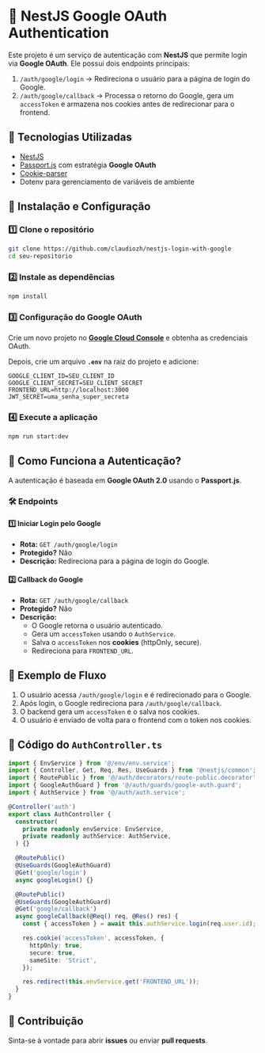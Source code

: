 # 🚀 NestJS Google OAuth Authentication

Este projeto é um serviço de autenticação com **NestJS** que permite login via **Google OAuth**. Ele possui dois endpoints principais:

1. `/auth/google/login` → Redireciona o usuário para a página de login do Google.
2. `/auth/google/callback` → Processa o retorno do Google, gera um `accessToken` e armazena nos cookies antes de redirecionar para o frontend.

## 📌 Tecnologias Utilizadas

- [NestJS](https://nestjs.com/)
- [Passport.js](http://www.passportjs.org/) com estratégia **Google OAuth**
- [Cookie-parser](https://www.npmjs.com/package/cookie-parser)
- Dotenv para gerenciamento de variáveis de ambiente

## 📂 Instalação e Configuração

### 1️⃣ Clone o repositório

```sh
git clone https://github.com/claudiozh/nestjs-login-with-google
cd seu-repositorio
```

### 2️⃣ Instale as dependências

```sh
npm install
```

### 3️⃣ Configuração do Google OAuth

Crie um novo projeto no **[Google Cloud Console](https://console.cloud.google.com/)** e obtenha as credenciais OAuth.

Depois, crie um arquivo **`.env`** na raiz do projeto e adicione:

```env
GOOGLE_CLIENT_ID=SEU_CLIENT_ID
GOOGLE_CLIENT_SECRET=SEU_CLIENT_SECRET
FRONTEND_URL=http://localhost:3000
JWT_SECRET=uma_senha_super_secreta
```

### 4️⃣ Execute a aplicação

```sh
npm run start:dev
```

## 🔐 Como Funciona a Autenticação?

A autenticação é baseada em **Google OAuth 2.0** usando o **Passport.js**.

### 🛠️ Endpoints

#### 1️⃣ **Iniciar Login pelo Google**
- **Rota:** `GET /auth/google/login`
- **Protegido?** Não
- **Descrição:** Redireciona para a página de login do Google.

#### 2️⃣ **Callback do Google**
- **Rota:** `GET /auth/google/callback`
- **Protegido?** Não
- **Descrição:**  
  - O Google retorna o usuário autenticado.
  - Gera um `accessToken` usando o `AuthService`.
  - Salva o `accessToken` nos **cookies** (httpOnly, secure).
  - Redireciona para `FRONTEND_URL`.

## 🔄 Exemplo de Fluxo

1. O usuário acessa `/auth/google/login` e é redirecionado para o Google.
2. Após login, o Google redireciona para `/auth/google/callback`.
3. O backend gera um `accessToken` e o salva nos cookies.
4. O usuário é enviado de volta para o frontend com o token nos cookies.

## 📜 Código do `AuthController.ts`

```typescript
import { EnvService } from '@/env/env.service';
import { Controller, Get, Req, Res, UseGuards } from '@nestjs/common';
import { RoutePublic } from '@/auth/decorators/route-public.decorator';
import { GoogleAuthGuard } from '@/auth/guards/google-auth.guard';
import { AuthService } from '@/auth/auth.service';

@Controller('auth')
export class AuthController {
  constructor(
    private readonly envService: EnvService,
    private readonly authService: AuthService,
  ) {}

  @RoutePublic()
  @UseGuards(GoogleAuthGuard)
  @Get('google/login')
  async googleLogin() {}

  @RoutePublic()
  @UseGuards(GoogleAuthGuard)
  @Get('google/callback')
  async googleCallback(@Req() req, @Res() res) {
    const { accessToken } = await this.authService.login(req.user.id);

    res.cookie('accessToken', accessToken, {
      httpOnly: true,
      secure: true,
      sameSite: 'Strict',
    });

    res.redirect(this.envService.get('FRONTEND_URL'));
  }
}
```

## 🎯 Contribuição

Sinta-se à vontade para abrir **issues** ou enviar **pull requests**.
